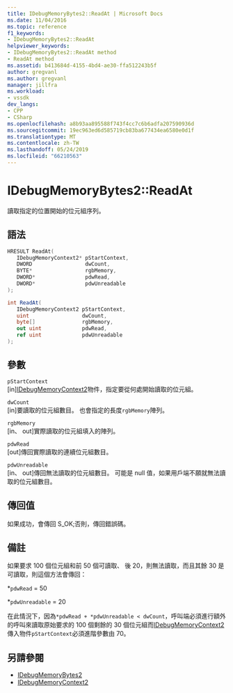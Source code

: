 ```yaml
---
title: IDebugMemoryBytes2::ReadAt | Microsoft Docs
ms.date: 11/04/2016
ms.topic: reference
f1_keywords:
- IDebugMemoryBytes2::ReadAt
helpviewer_keywords:
- IDebugMemoryBytes2::ReadAt method
- ReadAt method
ms.assetid: b413684d-4155-4bd4-ae30-ffa512243b5f
author: gregvanl
ms.author: gregvanl
manager: jillfra
ms.workload:
- vssdk
dev_langs:
- CPP
- CSharp
ms.openlocfilehash: a8b93aa895588f743f4cc7c6b6adfa207590936d
ms.sourcegitcommit: 19ec963ed6d585719cb83ba677434ea6580e0d1f
ms.translationtype: MT
ms.contentlocale: zh-TW
ms.lasthandoff: 05/24/2019
ms.locfileid: "66210563"
---
```

# <a name="idebugmemorybytes2readat"></a>IDebugMemoryBytes2::ReadAt
讀取指定的位置開始的位元組序列。

## <a name="syntax"></a>語法

```cpp
HRESULT ReadAt( 
   IDebugMemoryContext2* pStartContext,
   DWORD                 dwCount,
   BYTE*                 rgbMemory,
   DWORD*                pdwRead,
   DWORD*                pdwUnreadable
);
```

```csharp
int ReadAt(
   IDebugMemoryContext2 pStartContext,
   uint                 dwCount,
   byte[]               rgbMemory,
   out uint             pdwRead,
   ref uint             pdwUnreadable
);
```

## <a name="parameters"></a>參數
`pStartContext`\
[in][IDebugMemoryContext2](../../../extensibility/debugger/reference/idebugmemorycontext2.md)物件，指定要從何處開始讀取的位元組。

`dwCount`\
[in]要讀取的位元組數目。 也會指定的長度`rgbMemory`陣列。

`rgbMemory`\
[in、 out]實際讀取的位元組填入的陣列。

`pdwRead`\
[out]傳回實際讀取的連續位元組數目。

`pdwUnreadable`\
[in、 out]傳回無法讀取的位元組數目。 可能是 null 值，如果用戶端不願就無法讀取的位元組數目。

## <a name="return-value"></a>傳回值
 如果成功，會傳回 S_OK;否則，傳回錯誤碼。

## <a name="remarks"></a>備註
 如果要求 100 個位元組和前 50 個可讀取、 後 20，則無法讀取，而且其餘 30 是可讀取，則這個方法會傳回：

 *`pdwRead` = 50

 *`pdwUnreadable` = 20

 在此情況下，因為`*pdwRead + *pdwUnreadable < dwCount`，呼叫端必須進行額外的呼叫來讀取原始要求的 100 個剩餘的 30 個位元組而[IDebugMemoryContext2](../../../extensibility/debugger/reference/idebugmemorycontext2.md)傳入物件`pStartContext`必須進階參數由 70。

## <a name="see-also"></a>另請參閱
- [IDebugMemoryBytes2](../../../extensibility/debugger/reference/idebugmemorybytes2.md)
- [IDebugMemoryContext2](../../../extensibility/debugger/reference/idebugmemorycontext2.md)